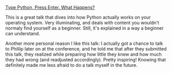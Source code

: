 [Type Python, Press Enter. What Happens?](https://www.youtube.com/watch?v=XVhSjZYwZJo)

This is a great talk that dives into how Python actually works on your operating system. Very illuminating, and deals with content you wouldn't normaly find yourself as a beginner. Still, it's explained in a way a beginner can understand.

Another more personal reason I like this talk: I actually got a chance to talk to Phillip later on at the conference, and he told me that after they submitted this talk, they realized while preparing how little they knew and how much they had wrong (and readjusted accordingly). Pretty inspiring! Knowing that definitely made me less afraid to do a talk myself in the future.
